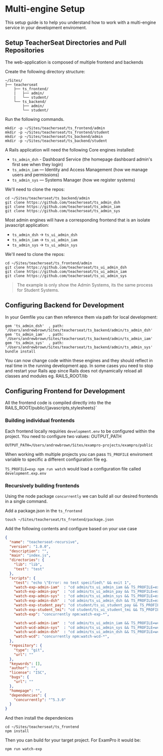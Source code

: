 # Multi-engine Setup

This setup guide is to help you understand how to work with a multi-engine service in your development enviroment.


## Setup TeacherSeat Directories and Pull Repositories 

The web-application is composed of multiple frontend and backends

Create the following directory structure:

```
~/Sites/
├── teacherseat
    ├── ts_frontend/
    |   ├── admin/ 
    |   └── student/
    └── ts_backend/
        ├── admin/ 
        └── student/ 
```

Run the following commands. 
```
mkdir -p ~/Sites/teacherseat/ts_frontend/admin
mkdir -p ~/Sites/teacherseat/ts_frontend/student
mkdir -p ~/Sites/teacherseat/ts_backend/admin
mkdir -p ~/Sites/teacherseat/ts_backend/student
```

A Rails application will need the following Core engines installed:

- `ts_admin_dsh` - Dashboard Service (the homepage dashboard admin's first see when they login)
- `ts_admin_iam` — Identity and Access Management (how we manage users and permissions)
- `ts_admin_sys` — Systems Manager (how we register systems)

We'll need to clone the repos:

```
cd ~/Sites/teacherseat/ts_backend/admin
git clone https://github.com/teacherseat/ts_admin_dsh
git clone https://github.com/teacherseat/ts_admin_iam
git clone https://github.com/teacherseat/ts_admin_sys
```

Most admin engines will have a corresponding frontend that is an isolate javascript application:

- `ts_admin_dsh` -> `ts_ui_admin_dsh`
- `ts_admin_iam` -> `ts_ui_admin_iam`
- `ts_admin_sys` -> `ts_ui_admin_sys`

We'll need to clone the repos:

```
cd ~/Sites/teacherseat/ts_frontend/admin
git clone https://github.com/teacherseat/ts_ui_admin_dsh
git clone https://github.com/teacherseat/ts_ui_admin_iam
git clone https://github.com/teacherseat/ts_ui_admin_sys
```

> The example is only show the Admin Systems, its the same process for Student Systems.

## Configuring Backend for Development

In your Gemfile you can then reference them via path for local development:

```
gem 'ts_admin_dsh'  , path: '/Users/andrewbrown/Sites/teacherseat/ts_backend/admin/ts_admin_dsh'
gem 'ts_admin_iam'  , path: '/Users/andrewbrown/Sites/teacherseat/ts_backend/admin/ts_admin_iam'
gem 'ts_admin_sys'  , path: '/Users/andrewbrown/Sites/teacherseat/ts_backend/admin/ts_admin_sys'
bundle install
```

You can now change code within these engines and they should reflect in real time in the running development app.
In some cases you need to stop and restart your Rails app since Rails does not dynamically reload all classes and modules eg. RAILS_ROOT/lib

## Configuring Frontend for Development

All the frontend code is compiled directly into the the RAILS_ROOT/public/{javascripts,stylesheets}`

### Building individual frontends

Each frontend locally requiries `development.env` to be configured within the project.
You need to configure two values: OUTPUT_PATH

```
OUTPUT_PATH=/Users/andrewbrown/Sites/exampro-projects/exampro/public
```

When working with multiple projects you can pass `TS_PROFILE` enviroment variable to specific a different configuration file eg.

`TS_PROFILE=exp npm run watch` would load a configuration file called `development.exp.env`

### Recursively building frontends 

Using the node package `concurrently` we can build all our desired frontends in a single command.

Add a package.json in the `ts_frontend`

```
touch ~/Sites/teacherseat/ts_frontend/package.json
```

Add the following contents and configure based on your use case

```json
{
  "name": "teacherseat-recursive",
  "version": "1.0.0",
  "description": "",
  "main": "index.js",
  "directories": {
    "lib": "lib",
    "test": "test"
  },
  "scripts": {
    "test": "echo \"Error: no test specified\" && exit 1",
    "watch-exp-admin-iam"  : "cd admin/ts_ui_admin_iam && TS_PROFILE=exp npm run watch",
    "watch-exp-admin-pay"  : "cd admin/ts_ui_admin_pay && TS_PROFILE=exp npm run watch",
    "watch-exp-admin-sys"  : "cd admin/ts_ui_admin_sys && TS_PROFILE=exp npm run watch",
    "watch-exp-admin-dsh"  : "cd admin/ts_ui_admin_dsh && TS_PROFILE=exp npm run watch",
    "watch-exp-student_pay": "cd student/ts_ui_student_pay && TS_PROFILE=exp npm run watch",
    "watch-exp-student_tmi": "cd student/ts_ui_student_tmi && TS_PROFILE=exp npm run watch",
    "watch-exp": "concurrently npm:watch-exp-*",

    "watch-wcd-admin-iam"  : "cd admin/ts_ui_admin_iam && TS_PROFILE=wcd npm run watch",
    "watch-wcd-admin-sys"  : "cd admin/ts_ui_admin_sys && TS_PROFILE=wcd npm run watch",
    "watch-wcd-admin-dsh"  : "cd admin/ts_ui_admin_dsh && TS_PROFILE=wcd npm run watch",
    "watch-wcd": "concurrently npm:watch-wcd-*",
  },
  "repository": {
    "type": "git",
    "url": ""
  },
  "keywords": [],
  "author": "",
  "license": "ISC",
  "bugs": {
    "url": ""
  },
  "homepage": "",
  "dependencies": {
    "concurrently": "^5.3.0"
  }
}
```

And then install the dependenices 

```
cd ~/Sites/teacherseat/ts_frontend
npm install
```

Then you can build for your target project. For ExamPro it would be:

```
npm run watch-exp
```
